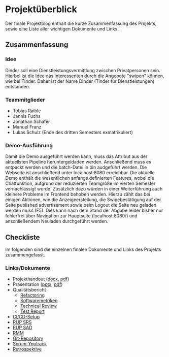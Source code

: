 # Projektüberblick
Der finale Projektblog enthält die kurze Zusammenfassung des Projekts, sowie eine Liste aller wichtigen Dokumente und Links.
## Zusammenfassung
### Idee
Dinder soll eine Dienstleistungsvermittlung zwischen Privatpersonen sein. Hierbei ist die Idee das Interessenten durch die Angebote "swipen" können, wie bei Tinder. Daher ist der Name Dinder (Tinder für Dienstleistungen) entstanden.

### Teammitglieder
- Tobias Raible
- Jannis Fuchs
- Jonathan Schäfer
- Manuel Franz
- Lukas Schulz (Ende des dritten Semesters exmatrikuliert)

### Demo-Ausführung
Damit die Demo ausgeführt werden kann, muss das Attribut aus der aktuellsten Pipeline heruntergeldaden werden. Anschließend muss es entpackt werden und die batch-Datei in bin audgeführt werden. Die Webseite ist anschließend unter localhost:8080 erreichbar. 
Die aktuelle Demo enthält die wesentlichen anfangs definierten Features, wobei die Chatfunktion, aufgrund der reduzierten Teamgröße im vierten Semester vernachlässigt wurde. Zusätzlich dazu würden in einer Weiterführung auch kleinere Probleme im Frontend behoben werden. Hierzu zählt das bei einigen Aktionen, wie die Anzeigeerstellung, die Swipebestätigung auf der Seite published advertisement sowie beim Logout die Seite neu geladen werden muss (F5). Dies kann nach dem Stand der Abgabe leider bisher nur fehlerfrei über Navigation zur Hauptseite (localhost:8080/) und anschließendem Neuladen durchgeführt werden.

## Checkliste
Im folgenden sind die einzelnen finalen Dokumente und Links des Projekts zusammengefasst.
### Links/Dokumente
- Projekthandout ([docx](https://github.com/dhbw-ka-tinf22b5-dinder/Dinder-SRS/blob/main/finaleAbgabe/Handout_Dinder.docx), [pdf](https://github.com/dhbw-ka-tinf22b5-dinder/Dinder-SRS/blob/main/finaleAbgabe/Handout_Dinder.pdf))
- Präsentation ([pptx](https://github.com/dhbw-ka-tinf22b5-dinder/Dinder-SRS/blob/main/finaleAbgabe/Pr%C3%A4sentation_Dinder.pptx), [pdf](https://github.com/dhbw-ka-tinf22b5-dinder/Dinder-SRS/blob/main/finaleAbgabe/Pr%C3%A4sentation_Dinder.pdf))
- Qualitätsbericht
   - [Refactoring]()
   - [Softwaremetriken]()
   - [Technical Review]()
   - [Test Report]()
- [CI/CD-Setup](https://github.com/dhbw-ka-tinf22b5-dinder/Dinder-SRS/blob/main/finaleAbgabe/CI_CD.md)
- [RUP SRS]()
- [RUP SAD]()
- [RMM](https://github.com/dhbw-ka-tinf22b5-dinder/Dinder-SRS/blob/main/finaleAbgabe/RMM.md)
- [Git-Repository](https://github.com/dhbw-ka-tinf22b5-dinder/Dinder)
- [Scrum-Youtrack](https://dhbw-ka-tinf22b5-dinder.youtrack.cloud)
- [Retrospektive](https://github.com/dhbw-ka-tinf22b5-dinder/Dinder-SRS/blob/main/finaleAbgabe/Retrospektive.md)
